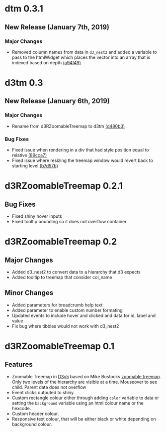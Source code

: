 # dtm 0.3.1
## New Release (January 7th, 2019)
### Major Changes
* Removed column names from data in `d3_nest2` and added a variable to pass to
the htmlWidget which places the vector into an array that is indexed based on depth
[(a94f49)](https://gitlab.com/lajh87/d3tm/commit/a94f4929770d4b5aa209a68ca339a7b6faaf0293)


# d3tm 0.3
## New Release (January 6th, 2019)
### Major Changes 
* Rename from d3RZoomableTreemap to d3tm 
[(d480b3)](https://gitlab.com/lajh87/d3tm/commit/d480b3f42f029ea9c58fa83b1ab2a43054ee8a5d)

### Bug Fixes
* Fixed issue when rendering in a div that had style position equal to relative
[(89cca7)](https://gitlab.com/lajh87/d3tm/commit/89cca7ae3ac7a35ea0010493f95c2e8a18464ae2)
* Fixed issue where resizing the treemap window would revert back to starting level
[(b7d57b)](https://gitlab.com/lajh87/d3tm/commit/b7d57b6e08035747ea48834ee5646010e2bcd47a)

# d3RZoomableTreemap 0.2.1
## Bug Fixes
* Fixed shiny hover inputs
* Fixed tooltip bounding so it does not overflow container

# d3RZoomableTreemap 0.2
## Major Changes
* Added d3_nest2 to convert data to a hierarchy that d3 expects
* Added tooltip to treemap that consider col_name

## Minor Changes
* Added parameters for breadcrumb help text
* Added parameter to enable custom number formating
* Updated events to include hover and clicked and data for id, label and value
* Fix bug where tibbles would not work with d3_nest2

# d3RZoomableTreemap 0.1
## Features
* Zoomable Treemap in [D3v5](https://d3js.org/) based on Mike Bostocks
  [zoomable treemap](https://bost.ocks.org/mike/treemap/). Only two levels of the 
  hierarchy are visible at a time. Mouseover to see child. Parent data does not 
  overflow
* Event clicks outputed to shiny.
* Custom rectangle colour either through adding `color` variable to data or 
  setting the `background` variable using an html colour name or the hexcode.
* Custom header colour.
* Responsive text colour, that will be either black or white depending on 
  background colour.
